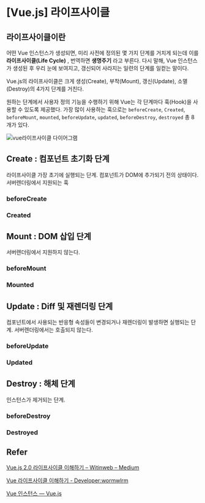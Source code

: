 # [Vue.js] 라이프사이클

## 라이프사이클이란

어떤 Vue 인스턴스가 생성되면, 미리 사전에 정의된 몇 가지 단계를 거치게 되는데 이를 **라이프사이클(Life Cycle)** , 번역하면 **생명주기** 라고 부른다. 다시 말해, Vue 인스턴스가 생성된 후 우리 눈에 보여지고, 갱신되어 사라지는 일련의 단계를 일컫는 말이다.

Vue.js의 라이프사이클은 크게 생성(Create), 부착(Mount), 갱신(Update), 소멸(Destroy)의 4가지 단계를 거친다.

원하는 단계에서 사용자 정의 기능을 수행하기 위해 Vue는 각 단계마다 훅(Hook)을 사용할 수 있도록 제공했다. 가장 많이 사용하는 훅으로는 `beforeCreate`, `Created`, `beforeMount`, `mounted`, `beforeUpdate`, `updated`, `beforeDestroy`, `destroyed` 총 8개가 있다. 



![vue라이프사이클 다이어그램](https://kr.vuejs.org/images/lifecycle.png)



## Create : 컴포넌트 초기화 단계

라이프사이클 가장 초기에 실행되는 단계. 컴포넌트가 DOM에 추가되기 전의 상태이다. 서버렌더링에서 지원되는 훅

### beforeCreate



### Created



## Mount : DOM 삽입 단계

서버렌더링에서 지원하지 않는다.

### beforeMount



### Mounted



## Update : Diff 및 재렌더링 단계

컴포넌트에서 사용되는 반응형 속성들이 변경되거나 재렌더링이 발생하면 실행되는 단계. 서버렌더링에서는 호출되지 않는다.

### beforeUpdate



### Updated



## Destroy : 해체 단계

인스턴스가 제거되는 단계.

### beforeDestroy



### Destroyed



## Refer

[Vue.js 2.0 라이프사이클 이해하기 – Witinweb – Medium]([https://medium.com/witinweb/vue-js-%EB%9D%BC%EC%9D%B4%ED%94%84%EC%82%AC%EC%9D%B4%ED%81%B4-%EC%9D%B4%ED%95%B4%ED%95%98%EA%B8%B0-7780cdd97dd4](https://medium.com/witinweb/vue-js-라이프사이클-이해하기-7780cdd97dd4))

[Vue 라이프사이클 이해하기 - Developer:wormwlrm](<https://wormwlrm.github.io/2018/12/29/Understanding-Vue-Lifecycle-hooks.html>)

[Vue 인스턴스 — Vue.js]([https://kr.vuejs.org/v2/guide/instance.html#%EC%9D%B8%EC%8A%A4%ED%84%B4%EC%8A%A4-%EB%9D%BC%EC%9D%B4%ED%94%84%EC%82%AC%EC%9D%B4%ED%81%B4-%ED%9B%85](https://kr.vuejs.org/v2/guide/instance.html#인스턴스-라이프사이클-훅))